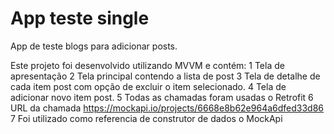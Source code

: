 # App teste single
App de teste blogs para adicionar posts.

Este projeto foi desenvolvido utilizando MVVM e contém:
1 Tela de apresentação 
2 Tela principal contendo a lista de post 
3 Tela de detalhe de cada item post com opção de excluir o item selecionado.
4 Tela de adicionar novo item post.
5 Todas as chamadas foram usadas o Retrofit 
6 URL da chamada https://mockapi.io/projects/6668e8b62e964a6dfed33d86 
7 Foi utilizado como referencia de construtor de dados o MockApi 
